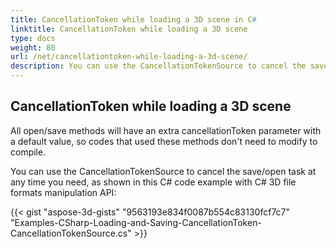 ```yaml
---
title: CancellationToken while loading a 3D scene in C#
linktitle: CancellationToken while loading a 3D scene
type: docs
weight: 80
url: /net/cancellationtoken-while-loading-a-3d-scene/
description: You can use the CancellationTokenSource to cancel the save/open task at any time you need with C# 3D file manipulation and conversion API.
---
```


## **CancellationToken while loading a 3D scene**
All open/save methods will have an extra cancellationToken parameter with a default value, so codes that used these methods don't need to modify to compile.

You can use the CancellationTokenSource to cancel the save/open task at any time you need, as shown in this C# code example with C# 3D file formats manipulation API:

{{< gist "aspose-3d-gists" "9563193e834f0087b554c83130fcf7c7" "Examples-CSharp-Loading-and-Saving-CancellationToken-CancellationTokenSource.cs" >}}
